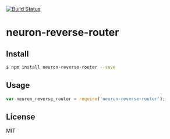 [![Build Status](https://travis-ci.org/neuron-js/neuron-reverse-router.svg?branch=master)](https://travis-ci.org/neuron-js/neuron-reverse-router)
<!-- optional npm version
[![NPM version](https://badge.fury.io/js/neuron-reverse-router.svg)](http://badge.fury.io/js/neuron-reverse-router)
-->
<!-- optional npm downloads
[![npm module downloads per month](http://img.shields.io/npm/dm/neuron-reverse-router.svg)](https://www.npmjs.org/package/neuron-reverse-router)
-->
<!-- optional dependency status
[![Dependency Status](https://david-dm.org/neuron-js/neuron-reverse-router.svg)](https://david-dm.org/neuron-js/neuron-reverse-router)
-->

# neuron-reverse-router

<!-- description -->

## Install

```sh
$ npm install neuron-reverse-router --save
```

## Usage

```js
var neuron_reverse_router = require('neuron-reverse-router');
```

## License

MIT
